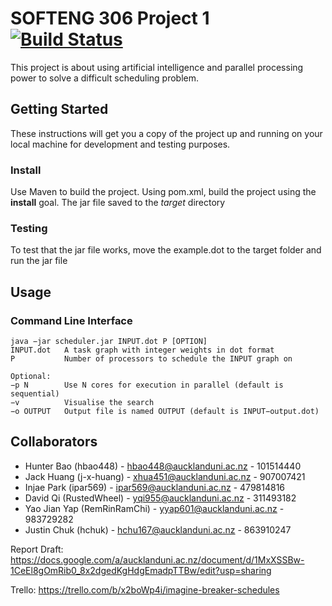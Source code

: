 # SOFTENG 306 Project 1 [![Build Status](https://travis-ci.com/hbao448/306A1.svg?token=cciKEDpQyfT6yqJyJd58&branch=master)](https://travis-ci.com/hbao448/306A1)

This project is about using artificial intelligence and parallel processing power to solve a difficult scheduling problem.

## Getting Started
These instructions will get you a copy of the project up and running on your local machine for development and testing purposes.

### Install 
Use Maven to build the project. Using pom.xml, build the project using the **install** goal. The jar file saved to the *target* directory

### Testing
To test that the jar file works, move the example.dot to the target folder and run the jar file

## Usage

### Command Line Interface
````
java −jar scheduler.jar INPUT.dot P [OPTION]
INPUT.dot   A task graph with integer weights in dot format
P           Number of processors to schedule the INPUT graph on

Optional:
−p N        Use N cores for execution in parallel (default is sequential)
−v          Visualise the search
−o OUTPUT   Output file is named OUTPUT (default is INPUT−output.dot)
````

## Collaborators
* Hunter Bao (hbao448) - hbao448@aucklanduni.ac.nz - 101514440
* Jack Huang (j-x-huang) - xhua451@aucklanduni.ac.nz - 907007421
* Injae Park (ipar569) - ipar569@aucklanduni.ac.nz - 479814816
* David Qi (RustedWheel) - yqi955@aucklanduni.ac.nz - 311493182
* Yao Jian Yap (RemRinRamChi) - yyap601@aucklanduni.ac.nz - 983729282
* Justin Chuk (hchuk) - hchu167@aucklanduni.ac.nz - 863910247

Report Draft: https://docs.google.com/a/aucklanduni.ac.nz/document/d/1MxXSSBw-1CeEl8gOmRib0_8x2dgedKgHdgEmadpTTBw/edit?usp=sharing

Trello: https://trello.com/b/x2boWp4i/imagine-breaker-schedules
